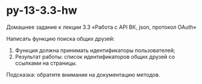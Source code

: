 # py-13-3.3-hw
Домашнее задание к лекции 3.3 «Работа с API ВК, json, протокол OAuth»

Написать функцию поиска общих друзей:

1. Функция должна принимать идентификаторы пользователей;
2. Результат работы: список идентификаторов общих друзей со ссылками на страницы.

Подсказка: обратите внимание на документацию методов.